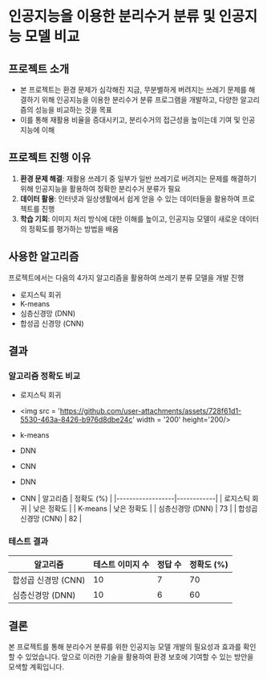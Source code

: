 # 인공지능을 이용한 분리수거 분류 및 인공지능 모델 비교

## 프로젝트 소개
* 본 프로젝트는 환경 문제가 심각해진 지금, 무분별하게 버려지는 쓰레기 문제를 해결하기 위해 인공지능을 이용한 분리수거 분류 프로그램을 개발하고, 다양한 알고리즘의 성능을 비교하는 것을 목표
* 이를 통해 재활용 비율을 증대시키고, 분리수거의 접근성을 높이는데 기여 및 인공지능에 이해

## 프로젝트 진행 이유
1. **환경 문제 해결**: 재활용 쓰레기 중 일부가 일반 쓰레기로 버려지는 문제를 해결하기 위해 인공지능을 활용하여 정확한 분리수거 분류가 필요
2. **데이터 활용**: 인터넷과 일상생활에서 쉽게 얻을 수 있는 데이터들을 활용하여 프로젝트를 진행
3. **학습 기회**: 이미지 처리 방식에 대한 이해를 높이고, 인공지능 모델이 새로운 데이터의 정확도를 평가하는 방법을 배움

## 사용한 알고리즘
프로젝트에서는 다음의 4가지 알고리즘을 활용하여 쓰레기 분류 모델을 개발 진행
- 로지스틱 회귀
- K-means
- 심층신경망 (DNN)
- 합성곱 신경망 (CNN)

## 결과

### 알고리즘 정확도 비교
* 로지스틱 회귀
- <img src = 'https://github.com/user-attachments/assets/728f61d1-5530-463a-8426-b976d8dbe24c' width = '200' height='200/>
* k-means
* DNN
* CNN

* DNN
* CNN
| 알고리즘          | 정확도 (%) |
|------------------|------------|
| 로지스틱 회귀    | 낮은 정확도 |
| K-means          | 낮은 정확도 |
| 심층신경망 (DNN) | 73         |
| 합성곱 신경망 (CNN) | 82         |

### 테스트 결과

| 알고리즘          | 테스트 이미지 수 | 정답 수 | 정확도 (%) |
|------------------|------------------|---------|------------|
| 합성곱 신경망 (CNN) | 10               | 7       | 70         |
| 심층신경망 (DNN)   | 10               | 6       | 60         |

## 결론
본 프로젝트를 통해 분리수거 분류를 위한 인공지능 모델 개발의 필요성과 효과를 확인할 수 있었습니다. 앞으로 이러한 기술을 활용하여 환경 보호에 기여할 수 있는 방안을 모색할 계획입니다.

